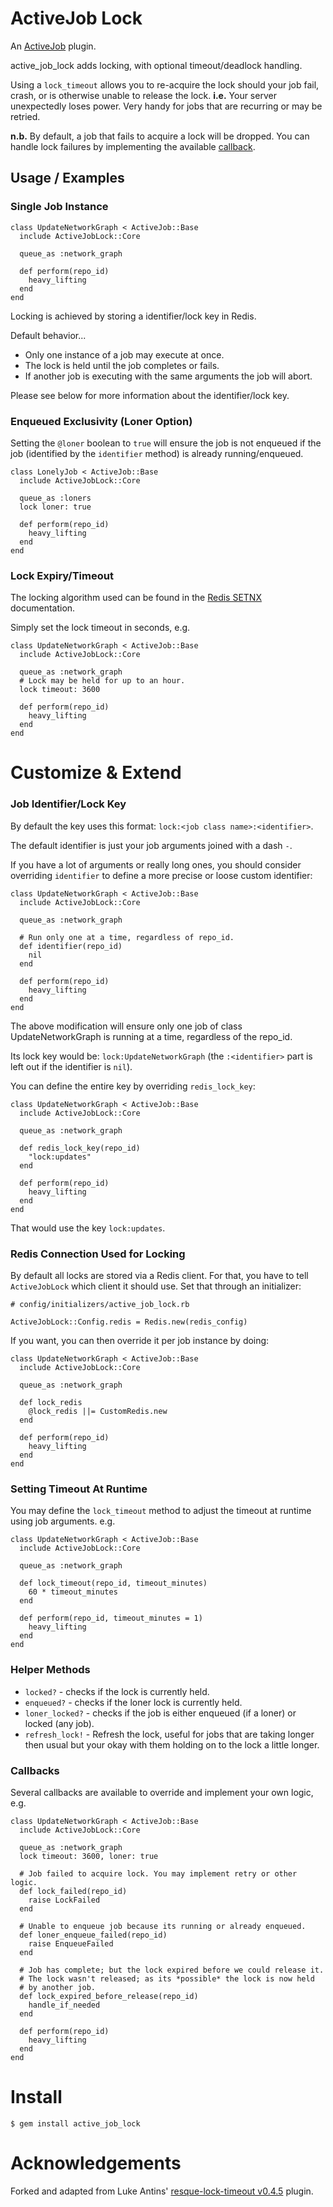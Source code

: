 ActiveJob Lock
===================

An [ActiveJob][activejob] plugin.

active_job_lock adds locking, with optional timeout/deadlock handling.

Using a `lock_timeout` allows you to re-acquire the lock should your job
fail, crash, or is otherwise unable to release the lock. **i.e.** Your server
unexpectedly loses power. Very handy for jobs that are recurring or may be
retried.

**n.b.** By default, a job that fails to acquire a lock will be dropped. You can handle lock failures by implementing the available [callback](#callbacks).

Usage / Examples
----------------

### Single Job Instance

    class UpdateNetworkGraph < ActiveJob::Base
      include ActiveJobLock::Core

      queue_as :network_graph

      def perform(repo_id)
        heavy_lifting
      end
    end

Locking is achieved by storing a identifier/lock key in Redis.

Default behavior...

* Only one instance of a job may execute at once.
* The lock is held until the job completes or fails.
* If another job is executing with the same arguments the job will abort.

Please see below for more information about the identifier/lock key.

### Enqueued Exclusivity (Loner Option)

Setting the `@loner` boolean to `true` will ensure the job is not enqueued if
the job (identified by the `identifier` method) is already running/enqueued.

    class LonelyJob < ActiveJob::Base
      include ActiveJobLock::Core

      queue_as :loners
      lock loner: true

      def perform(repo_id)
        heavy_lifting
      end
    end

### Lock Expiry/Timeout

The locking algorithm used can be found in the [Redis SETNX][redis-setnx]
documentation.

Simply set the lock timeout in seconds, e.g.

    class UpdateNetworkGraph < ActiveJob::Base
      include ActiveJobLock::Core

      queue_as :network_graph
      # Lock may be held for up to an hour.
      lock timeout: 3600

      def perform(repo_id)
        heavy_lifting
      end
    end

Customize & Extend
==================

### Job Identifier/Lock Key

By default the key uses this format: `lock:<job class name>:<identifier>`.

The default identifier is just your job arguments joined with a dash `-`.

If you have a lot of arguments or really long ones, you should consider
overriding `identifier` to define a more precise or loose custom identifier:

    class UpdateNetworkGraph < ActiveJob::Base
      include ActiveJobLock::Core

      queue_as :network_graph

      # Run only one at a time, regardless of repo_id.
      def identifier(repo_id)
        nil
      end

      def perform(repo_id)
        heavy_lifting
      end
    end

The above modification will ensure only one job of class
UpdateNetworkGraph is running at a time, regardless of the
repo_id.

Its lock key would be: `lock:UpdateNetworkGraph` (the `:<identifier>` part is left out if the identifier is `nil`).

You can define the entire key by overriding `redis_lock_key`:

    class UpdateNetworkGraph < ActiveJob::Base
      include ActiveJobLock::Core

      queue_as :network_graph

      def redis_lock_key(repo_id)
        "lock:updates"
      end

      def perform(repo_id)
        heavy_lifting
      end
    end

That would use the key `lock:updates`.

### Redis Connection Used for Locking

By default all locks are stored via a Redis client. For that, you have to tell `ActiveJobLock`
which client it should use. Set that through an initializer:

    # config/initializers/active_job_lock.rb

    ActiveJobLock::Config.redis = Redis.new(redis_config)

If you want, you can then override it per job instance by doing:

    class UpdateNetworkGraph < ActiveJob::Base
      include ActiveJobLock::Core

      queue_as :network_graph

      def lock_redis
        @lock_redis ||= CustomRedis.new
      end

      def perform(repo_id)
        heavy_lifting
      end
    end

### Setting Timeout At Runtime

You may define the `lock_timeout` method to adjust the timeout at runtime
using job arguments. e.g.

    class UpdateNetworkGraph < ActiveJob::Base
      include ActiveJobLock::Core

      queue_as :network_graph

      def lock_timeout(repo_id, timeout_minutes)
        60 * timeout_minutes
      end

      def perform(repo_id, timeout_minutes = 1)
        heavy_lifting
      end
    end

### Helper Methods

* `locked?` - checks if the lock is currently held.
* `enqueued?` - checks if the loner lock is currently held.
* `loner_locked?` - checks if the job is either enqueued (if a loner) or locked (any job).
* `refresh_lock!` - Refresh the lock, useful for jobs that are taking longer
    then usual but your okay with them holding on to the lock a little longer.

### <a name="callbacks"></a> Callbacks

Several callbacks are available to override and implement your own logic, e.g.

    class UpdateNetworkGraph < ActiveJob::Base
      include ActiveJobLock::Core

      queue_as :network_graph
      lock timeout: 3600, loner: true

      # Job failed to acquire lock. You may implement retry or other logic.
      def lock_failed(repo_id)
        raise LockFailed
      end

      # Unable to enqueue job because its running or already enqueued.
      def loner_enqueue_failed(repo_id)
        raise EnqueueFailed
      end

      # Job has complete; but the lock expired before we could release it.
      # The lock wasn't released; as its *possible* the lock is now held
      # by another job.
      def lock_expired_before_release(repo_id)
        handle_if_needed
      end

      def perform(repo_id)
        heavy_lifting
      end
    end

Install
=======

    $ gem install active_job_lock

Acknowledgements
================

Forked and adapted from Luke Antins' [resque-lock-timeout v0.4.5][resque-lock-timeout] plugin.

[activejob]: https://github.com/rails/rails/tree/master/activejob
[resque-lock-timeout]: https://github.com/lantins/resque-lock-timeout/tree/v0.4.5
[redis-setnx]: http://redis.io/commands/setnx
